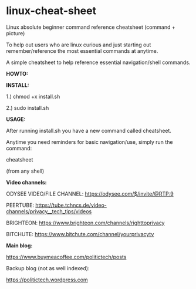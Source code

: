 # linux-cheat-sheet
Linux absolute beginner command reference cheatsheet (command + picture)

To help out users who are linux curious
and just starting out remember/reference 
the most essential commands at anytime.

A simple cheatsheet to help reference essential navigation/shell commands.


**HOWTO:**

**INSTALL:**

1.) chmod +x install.sh

2.) sudo install.sh


**USAGE:**

After running install.sh you have a new command called cheatsheet.

Anytime you need reminders for basic navigation/use, simply run the command:

cheatsheet

(from any shell)


**Video channels:**

ODYSEE VIDEO/FILE CHANNEL: https://odysee.com/$/invite/@RTP:9

PEERTUBE: https://tube.tchncs.de/video-channels/privacy__tech_tips/videos

BRIGHTEON: https://www.brighteon.com/channels/righttoprivacy

BITCHUTE: https://www.bitchute.com/channel/yourprivacytv


**Main blog:**

https://www.buymeacoffee.com/politictech/posts

Backup blog (not as well indexed):

https://politictech.wordpress.com
